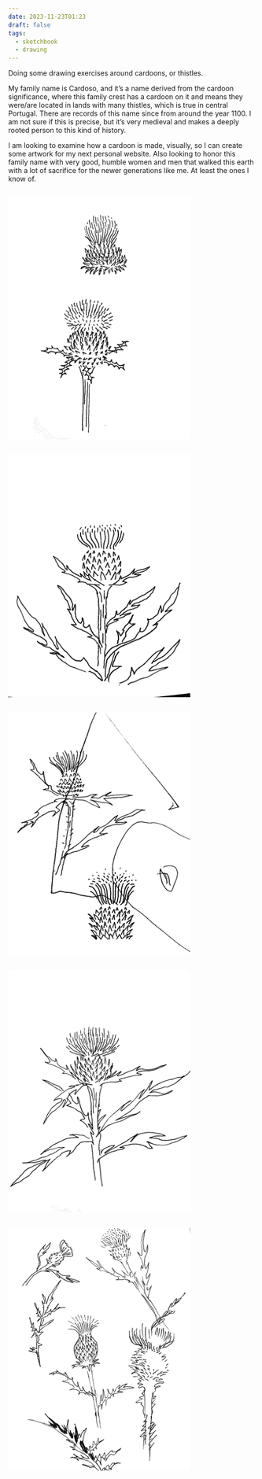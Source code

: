 ```yaml
---
date: 2023-11-23T01:23
draft: false
tags:
  - sketchbook
  - drawing
---
```

Doing some drawing exercises around cardoons, or thistles.

My family name is Cardoso, and it’s a name derived from the cardoon significance, where this family crest has a cardoon on it and means they were/are located in lands with many thistles, which is true in central Portugal. There are records of this name since from around the year 1100. I am not sure if this is precise, but it’s very medieval and makes a deeply rooted person to this kind of history.

I am looking to examine how a cardoon is made, visually, so I can create some artwork for my next personal website. Also looking to honor this family name with very good, humble women and men that walked this earth with a lot of sacrifice for the newer generations like me. At least the ones I know of.

<div style="display: flex; flex-wrap: wrap; margin-right: -10px"><div style="display: inline-block; flex: 0 0 370px; margin-right: 10px">

![Black ink sketches of cardoons on white paper](../attachment/vsc-paste/2023112313-231123133131.png)

</div><div style="display: inline-block; flex: 0 0 370px; margin-right: 10px">

![Black ink sketches of cardoons on white paper](../attachment/vsc-paste/2023112313-231123133142.png)

</div><div style="display: inline-block; flex: 0 0 370px; margin-right: 10px">

![Black ink sketches of cardoons on white paper](../attachment/vsc-paste/2023112313-231123133201.png)

</div><div style="display: inline-block; flex: 0 0 370px; margin-right: 10px">

![Black ink sketches of cardoons on white paper](../attachment/vsc-paste/2023112313-231123133213.png)

</div><div style="display: inline-block; flex: 0 0 370px; margin-right: 10px">

![Black ink sketches of cardoons on white paper](../attachment/vsc-paste/2023112313-231123133318.png)

</div></div>